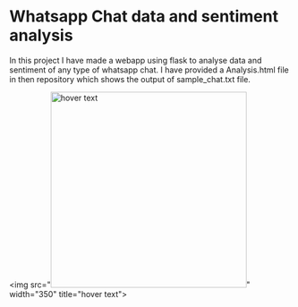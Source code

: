 <h1> Whatsapp Chat data and sentiment analysis </h1>

<p>In this project I have made a webapp using flask to analyse data and sentiment of any type of whatsapp chat. I have provided a Analysis.html file in then repository
which shows the output of sample_chat.txt file.</p>

<img src="<img src="your_relative_path_here" width="350" title="hover text">" width="350" title="hover text">

